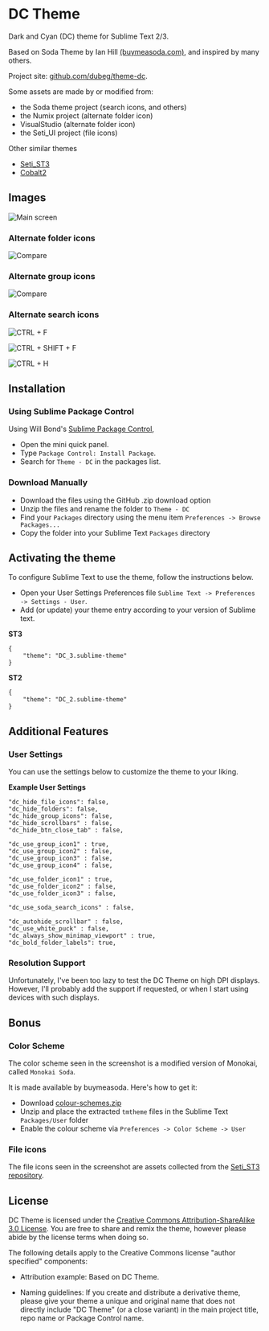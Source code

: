 # DC Theme

Dark and Cyan (DC) theme for Sublime Text 2/3.

Based on Soda Theme by Ian Hill [(buymeasoda.com)](http://buymeasoda.com/), and inspired by many others.

Project site: [github.com/dubeg/theme-dc](https://github.com/dubeg/theme-dc).

Some assets are made by or modified from:

- the Soda theme project (search icons, and others)
- the Numix project (alternate folder icon)
- VisualStudio (alternate folder icon)
- the Seti_UI project (file icons)

Other similar themes

- [Seti_ST3](https://github.com/ctf0/Seti_ST3)
- [Cobalt2](https://github.com/wesbos/cobalt2)


## Images

![Main screen](http://i.imgur.com/AvyhY2z.png)

### Alternate folder icons

![Compare](http://i.imgur.com/pMJkIs5.png)

### Alternate group icons

![Compare](http://i.imgur.com/0Si2xIC.png)

### Alternate search icons

![CTRL + F](http://i.imgur.com/xCG4hgg.png)

![CTRL + SHIFT + F](http://i.imgur.com/3z0LwIh.png)

![CTRL + H](http://i.imgur.com/kCBFkmW.png)

## Installation

### Using Sublime Package Control

Using Will Bond's [Sublime Package Control](http://wbond.net/sublime_packages/package_control),

- Open the mini quick panel.
- Type `Package Control: Install Package`.
- Search for `Theme - DC` in the packages list.

### Download Manually

* Download the files using the GitHub .zip download option
* Unzip the files and rename the folder to `Theme - DC`
* Find your `Packages` directory using the menu item  `Preferences -> Browse Packages...`
* Copy the folder into your Sublime Text `Packages` directory

## Activating the theme

To configure Sublime Text to use the theme, follow the instructions below.

* Open your User Settings Preferences file `Sublime Text -> Preferences -> Settings - User`.
* Add (or update) your theme entry according to your version of Sublime text.

**ST3**

    {
        "theme": "DC_3.sublime-theme"
    }


**ST2**

    {
        "theme": "DC_2.sublime-theme"
    }

## Additional Features


### User Settings

You can use the settings below to customize the theme to your liking.

**Example User Settings**

    "dc_hide_file_icons": false,
    "dc_hide_folders": false,
    "dc_hide_group_icons": false,
    "dc_hide_scrollbars" : false,
    "dc_hide_btn_close_tab" : false,

    "dc_use_group_icon1" : true,
    "dc_use_group_icon2" : false,
    "dc_use_group_icon3" : false,
    "dc_use_group_icon4" : false,

    "dc_use_folder_icon1" : true,
    "dc_use_folder_icon2" : false,
    "dc_use_folder_icon3" : false,

    "dc_use_soda_search_icons" : false,
    
    "dc_autohide_scrollbar" : false,
    "dc_use_white_puck" : false,
    "dc_always_show_minimap_viewport" : true,
    "dc_bold_folder_labels": true,
    

### Resolution Support

Unfortunately, I've been too lazy to test the DC Theme on high DPI displays.
However, I'll probably add the support if requested, or when I start using devices with such displays.

## Bonus

### Color Scheme

The color scheme seen in the screenshot is a modified version of Monokai, called `Monokai Soda`.

It is made available by buymeasoda. Here's how to get it:

* Download [colour-schemes.zip](http://buymeasoda.github.com/soda-theme/extras/colour-schemes.zip)
* Unzip and place the extracted `tmtheme` files in the Sublime Text `Packages/User` folder
* Enable the colour scheme via `Preferences -> Color Scheme -> User`

### File icons

The file icons seen in the screenshot are assets collected from the [Seti_ST3 repository](https://github.com/ctf0/Seti_ST3).



## License

DC Theme is licensed under the [Creative Commons Attribution-ShareAlike 3.0 License](http://creativecommons.org/licenses/by-sa/3.0/). You are free to share and remix the theme, however please abide by the license terms when doing so.

The following details apply to the Creative Commons license "author specified" components:

* Attribution example: Based on DC Theme.

* Naming guidelines: If you create and distribute a derivative theme, please give your theme a unique and original name that does not directly include "DC Theme" (or a close variant) in the main project title, repo name or Package Control name.
